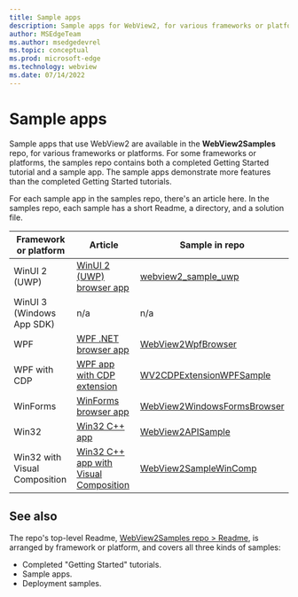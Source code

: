 ```yaml
---
title: Sample apps
description: Sample apps for WebView2, for various frameworks or platforms including WinUI 2 (UWP), WinUI 3 (Windows App SDK), WPF, WPF with Chrome DevTools Protocol extension, WinForms, Win32/C++, and Win32 with Visual Composition.
author: MSEdgeTeam
ms.author: msedgedevrel
ms.topic: conceptual
ms.prod: microsoft-edge
ms.technology: webview
ms.date: 07/14/2022
---
```

# Sample apps

Sample apps that use WebView2 are available in the **WebView2Samples** repo, for various frameworks or platforms.  For some frameworks or platforms, the samples repo contains both a completed Getting Started tutorial and a sample app.  The sample apps demonstrate more features than the completed Getting Started tutorials.

For each sample app in the samples repo, there's an article here.  In the samples repo, each sample has a short Readme, a directory, and a solution file.

| Framework or platform | Article | Sample in repo |
|---|---|---|
| WinUI 2 (UWP) | [WinUI 2 (UWP) browser app](samples/webview2_sample_uwp.md) | [webview2_sample_uwp](https://github.com/MicrosoftEdge/WebView2Samples/tree/main/SampleApps/webview2_sample_uwp) |
| WinUI 3 (Windows App SDK) | n/a | n/a |
| WPF | [WPF .NET browser app](samples/webview2wpfbrowser.md) | [WebView2WpfBrowser](https://github.com/MicrosoftEdge/WebView2Samples/tree/main/SampleApps/WebView2WpfBrowser) |
| WPF with CDP | [WPF app with CDP extension](samples/wv2cdpextensionwpfsample.md) | [WV2CDPExtensionWPFSample](https://github.com/MicrosoftEdge/WebView2Samples/tree/main/SampleApps/WV2CDPExtensionWPFSample) |
| WinForms | [WinForms browser app](samples/webview2windowsformsbrowser.md) | [WebView2WindowsFormsBrowser](https://github.com/MicrosoftEdge/WebView2Samples/tree/main/SampleApps/WebView2WindowsFormsBrowser) |
| Win32 | [Win32 C++ app](samples/webview2apissample.md) | [WebView2APISample](https://github.com/MicrosoftEdge/WebView2Samples/tree/main/SampleApps/WebView2APISample) |
| Win32 with Visual Composition | [Win32 C++ app with Visual Composition](samples/webview2samplewincomp.md) | [WebView2SampleWinComp](https://github.com/MicrosoftEdge/WebView2Samples/tree/main/SampleApps/WebView2SampleWinComp) |


<!-- ====================================================================== -->
## See also

The repo's top-level Readme, [WebView2Samples repo > Readme](https://github.com/MicrosoftEdge/WebView2Samples#readme), is arranged by framework or platform, and covers all three kinds of samples:
*  Completed "Getting Started" tutorials.
*  Sample apps.
*  Deployment samples.
